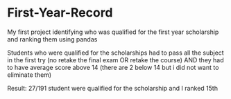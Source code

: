 # First-Year-Record
My first project identifying who was qualified for the first year scholarship and ranking them using pandas

Students who were qualified for the scholarships had to pass all the subject in the first try (no retake the final exam OR retake the course) AND they had to have average score above 14 (there are 2 below 14 but i did not want to eliminate them)

Result: 27/191 student were qualified for the scholarship and I ranked 15th
